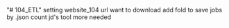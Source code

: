 "# 104_ETL" 
setting website_104 url want to download
add fold to save jobs by .json
count jd's tool more needed
